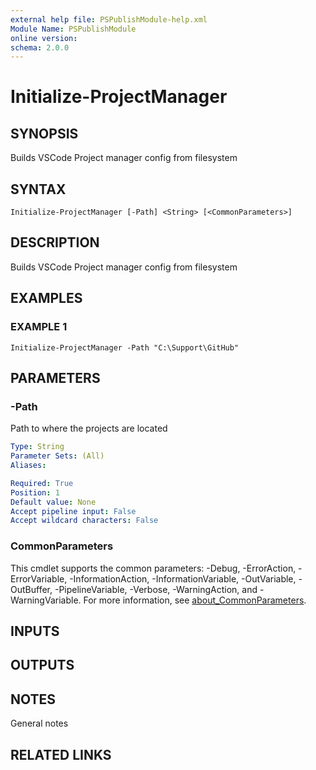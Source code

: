 ```yaml
---
external help file: PSPublishModule-help.xml
Module Name: PSPublishModule
online version:
schema: 2.0.0
---
```


# Initialize-ProjectManager

## SYNOPSIS
Builds VSCode Project manager config from filesystem

## SYNTAX

```
Initialize-ProjectManager [-Path] <String> [<CommonParameters>]
```

## DESCRIPTION
Builds VSCode Project manager config from filesystem

## EXAMPLES

### EXAMPLE 1
```
Initialize-ProjectManager -Path "C:\Support\GitHub"
```

## PARAMETERS

### -Path
Path to where the projects are located

```yaml
Type: String
Parameter Sets: (All)
Aliases:

Required: True
Position: 1
Default value: None
Accept pipeline input: False
Accept wildcard characters: False
```

### CommonParameters
This cmdlet supports the common parameters: -Debug, -ErrorAction, -ErrorVariable, -InformationAction, -InformationVariable, -OutVariable, -OutBuffer, -PipelineVariable, -Verbose, -WarningAction, and -WarningVariable. For more information, see [about_CommonParameters](http://go.microsoft.com/fwlink/?LinkID=113216).

## INPUTS

## OUTPUTS

## NOTES
General notes

## RELATED LINKS
